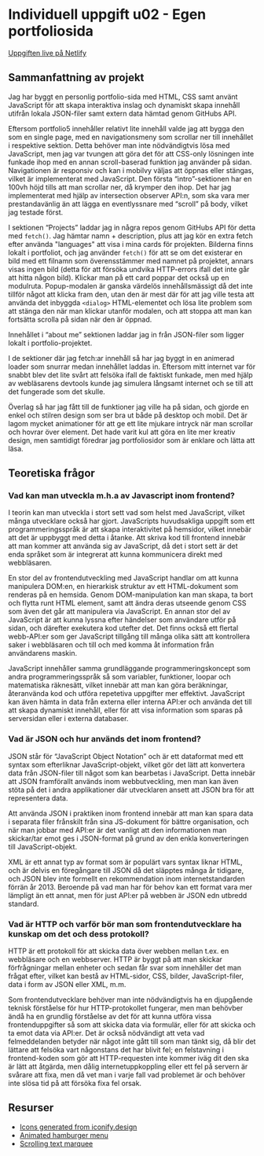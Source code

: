 # Individuell uppgift u02 - Egen portfoliosida
[Uppgiften live på Netlify](https://idaohlen-u02.netlify.app)

## Sammanfattning av projekt

Jag har byggt en personlig portfolio-sida med HTML, CSS samt använt JavaScript för att skapa interaktiva inslag och dynamiskt skapa innehåll utifrån lokala JSON-filer samt extern data hämtad genom GitHubs API.

Eftersom portfolio5 innehåller relativt lite innehåll valde jag att bygga den som en single page, med en navigationsmeny som scrollar ner till innehållet i respektive sektion. Detta behöver man inte nödvändigtvis lösa med JavaScript, men jag var tvungen att göra det för att CSS-only lösningen inte funkade ihop med en annan scroll-baserad funktion jag använder på sidan. Navigationen är responsiv och kan i mobilvy väljas att öppnas eller stängas, vilket är implementerat med JavaScript. Den första “intro”-sektionen har en 100vh höjd tills att man scrollar ner, då krymper den ihop. Det har jag implementerat med hjälp av intersection observer API:n, som ska vara mer prestandavänlig än att lägga en eventlyssnare med “scroll” på body, vilket jag testade först.

I sektionen “Projects” laddar jag in några repos genom GitHubs API för detta med `fetch()`. Jag hämtar namn + description, plus att jag kör en extra fetch efter använda "languages" att visa i mina cards för projekten. Bilderna finns lokalt i portfoliot, och jag använder `fetch()` för att se om det existerar en bild med ett filnamn som överensstämmer med namnet på projektet, annars visas ingen bild (detta för att försöka undvika HTTP-errors ifall det inte går att hitta någon bild). Klickar man på ett card poppar det också up en modulruta. Popup-modalen är ganska värdelös innehållsmässigt då det inte tillför något att klicka fram den, utan den är mest där för att jag ville testa att använda det inbyggda `<dialog>` HTML-elementet och lösa lite problem som att stänga den när man klickar utanför modalen, och att stoppa att man kan fortsätta scrolla på sidan när den är öppnad.

Innehållet i “about me” sektionen laddar jag in från JSON-filer som ligger lokalt i portfolio-projektet.

I de sektioner där jag fetch:ar innehåll så har jag byggt in en animerad loader som snurrar medan innehållet laddas in. Eftersom mitt internet var för snabbt blev det lite svårt att felsöka ifall de faktiskt funkade, men med hjälp av webläsarens devtools kunde jag simulera långsamt internet och se till att det fungerade som det skulle.

Överlag så har jag fått till de funktioner jag ville ha på sidan, och gjorde en enkel och stilren design som ser bra ut både på desktop och mobil. Det är lagom mycket animationer för att ge ett lite mjukare intryck när man scrollar och hovrar över element. Det hade varit kul att göra en lite mer kreativ design, men samtidigt föredrar jag portfoliosidor som är enklare och lätta att läsa.

## Teoretiska frågor
### Vad kan man utveckla m.h.a av Javascript inom frontend?
I teorin kan man utveckla i stort sett vad som helst med JavaScript, vilket många utvecklare också har gjort. JavaScripts huvudsakliga uppgift som ett programmeringsspråk är att skapa interaktivitet på hemsidor, vilket innebär att det är uppbyggt med detta i åtanke. Att skriva kod till frontend innebär att man kommer att använda sig av JavaScript, då det i stort sett är det enda språket som är integrerat att kunna kommunicera direkt med webbläsaren.

En stor del av frontendutveckling med JavaScript handlar om att kunna manipulera DOM:en, en hierarkisk struktur av ett HTML-dokument som renderas på en hemsida. Genom DOM-manipulation kan man skapa, ta bort och flytta runt HTML element, samt att ändra deras utseende genom CSS som även det går att manipulera via JavaScript. En annan stor del av JavaScript är att kunna lyssna efter händelser som användare utför på sidan, och därefter exekutera kod utefter det. Det finns också ett flertal webb-API:er som ger JavaScript tillgång till många olika sätt att kontrollera saker i webbläsaren och till och med komma åt information från användarens maskin.

JavaScript innehåller samma grundläggande programmeringskoncept som andra programmeringsspråk så som variabler, funktioner, loopar och matematiska räknesätt, vilket innebär att man kan göra beräkningar, återanvända kod och utföra repetetiva uppgifter mer effektivt. JavaScript kan även hämta in data från externa eller interna API:er och använda det till att skapa dynamiskt innehåll, eller för att visa information som sparas på serversidan eller i externa databaser.

### Vad är JSON och hur används det inom frontend?
JSON står för “JavaScript Object Notation” och är ett dataformat med ett syntax som efterliknar JavaScript-objekt, vilket gör det lätt att konvertera data från JSON-filer till något som kan bearbetas i JavaScript. Detta innebär att JSON framförallt används inom webbutveckling, men man kan även stöta på det i andra applikationer där utvecklaren ansett att JSON bra för att representera data.

Att använda JSON i praktiken inom frontend innebär att man kan spara data i separata filer frånskilt från sina JS-dokument för bättre organisation, och när man jobbar med API:er är det vanligt att den informationen man skickar/tar emot ges i JSON-format på grund av den enkla konverteringen till JavaScript-objekt.

XML är ett annat typ av format som är populärt vars syntax liknar HTML, och är delvis en föregångare till JSON då det släpptes många år tidigare, och JSON blev inte formellt en rekommendation inom internetstandarden förrän år 2013. Beroende på vad man har för behov kan ett format vara mer lämpligt än ett annat, men för just API:er på webben är JSON edn utbredd standard.

### Vad är HTTP och varför bör man som frontendutvecklare ha kunskap om det och dess protokoll?

HTTP är ett protokoll för att skicka data över webben mellan t.ex. en webbläsare och en webbserver. HTTP är byggt på att man skickar förfrågningar mellan enheter och sedan får svar som innehåller det man frågat efter, vilket kan bestå av HTML-sidor, CSS, bilder, JavaScript-filer, data i form av JSON eller XML, m.m.

Som frontendutvecklare behöver man inte nödvändigtvis ha en djupgående teknisk förståelse för hur HTTP-protokollet fungerar, men man behövber ändå ha en grundlig förståelse av det för att kunna utföra vissa frontenduppgifter så som att skicka data via formulär, eller för att skicka och ta emot data via API:er. Det är också nödvändigt att veta vad felmeddelanden betyder när något inte gått till som man tänkt sig, då blir det lättare att felsöka vart någonstans det har blivit fel; en felstavning i frontend-koden som gör att HTTP-requesten inte kommer iväg dit den ska är lätt att åtgärda, men dålig internetuppkoppling eller ett fel på servern är svårare att fixa, men då vet man i varje fall vad problemet är och behöver inte slösa tid på att försöka fixa fel orsak.


## Resurser

- [Icons generated from iconify.design](https://iconify.design)
- [Animated hamburger menu](https://codepen.io/designcouch/pen/ExvwPY)
- [Scrolling text marquee](https://getbutterfly.com/javascript-marquee-a-collection-of-scrolling-text-snippets/)
